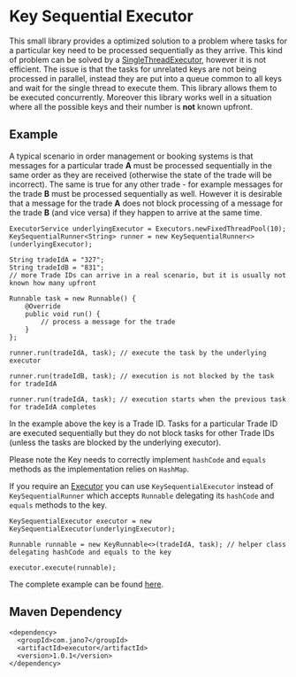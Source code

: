 # Key Sequential Executor
This small library provides a optimized solution to a problem where tasks for a particular key need to be processed
sequentially as they arrive. This kind of problem can be solved by a [SingleThreadExecutor](
https://docs.oracle.com/javase/8/docs/api/java/util/concurrent/Executors.html#newSingleThreadExecutor--), however it is
not efficient. The issue is that the tasks for unrelated keys are not being processed in parallel, instead they are put
into a queue common to all keys and wait for the single thread to execute them. This library allows them to be executed
concurrently. Moreover this library works well in a situation where all the possible keys and their number is **not**
known upfront.
## Example
A typical scenario in order management or booking systems is that messages for a particular trade **A** must be
processed sequentially in the same order as they are received (otherwise the state of the trade will be incorrect). The
same is true for any other trade - for example messages for the trade **B** must be processed sequentially as well.
However it is desirable that a message for the trade **A** does not block processing of a message for the trade **B**
(and vice versa) if they happen to arrive at the same time.
```
ExecutorService underlyingExecutor = Executors.newFixedThreadPool(10);
KeySequentialRunner<String> runner = new KeySequentialRunner<>(underlyingExecutor);

String tradeIdA = "327";
String tradeIdB = "831";
// more Trade IDs can arrive in a real scenario, but it is usually not known how many upfront

Runnable task = new Runnable() {
    @Override
    public void run() {
        // process a message for the trade
    }
};

runner.run(tradeIdA, task); // execute the task by the underlying executor

runner.run(tradeIdB, task); // execution is not blocked by the task for tradeIdA

runner.run(tradeIdA, task); // execution starts when the previous task for tradeIdA completes
```
In the example above the key is a Trade ID. Tasks for a particular Trade ID are executed sequentially but they do not
block tasks for other Trade IDs (unless the tasks are blocked by the underlying executor).

Please note the Key needs to correctly implement `hashCode` and `equals` methods as the implementation relies on
`HashMap`.

If you require an [Executor](https://docs.oracle.com/javase/8/docs/api/java/util/concurrent/Executor.html) you can use
`KeySequentialExecutor` instead of `KeySequentialRunner` which accepts `Runnable` delegating its `hashCode` and
`equals` methods to the key.
```
KeySequentialExecutor executor = new KeySequentialExecutor(underlyingExecutor);

Runnable runnable = new KeyRunnable<>(tradeIdA, task); // helper class delegating hashCode and equals to the key

executor.execute(runnable);
```
The complete example can be found [here](src/test/java/com/jano7/executor/Example.java).
## Maven Dependency
```
<dependency>
  <groupId>com.jano7</groupId>
  <artifactId>executor</artifactId>
  <version>1.0.1</version>
</dependency>
```
